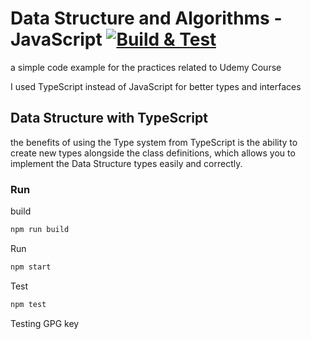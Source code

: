 # Data Structure and Algorithms - JavaScript [![Build & Test](https://github.com/AliSawari/js-data-structure/actions/workflows/node.js.yml/badge.svg)](https://github.com/AliSawari/js-data-structure/actions/workflows/node.js.yml)

a simple code example for the practices related to Udemy Course 

I used TypeScript instead of JavaScript for better types and interfaces



## Data Structure with TypeScript

the benefits of using the Type system from TypeScript is the ability to create new types alongside the class
definitions, which allows you to implement the Data Structure types easily and correctly. 



### Run 

build
```bash
npm run build
```

Run
```bash
npm start
```

Test
```bash
npm test
```

Testing GPG key
